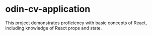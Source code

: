 # odin-cv-application

This project demonstrates proficiency with basic concepts of React, including knowledge of React props and state.
